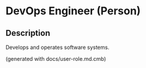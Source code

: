 # DevOps Engineer (Person)

## Description
Develops and operates software systems.



(generated with docs/user-role.md.cmb)
